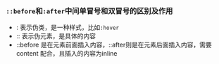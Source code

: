 ### ```::before```和```:after```中间单冒号和双冒号的区别及作用
- : 表示伪类，是一种样式，比如```:hover```
- :: 表示伪元素，是具体的内容
- ::before 是在元素前面插入内容，::after则是在元素后面插入内容，需要content 配合，且插入的内容为inline 